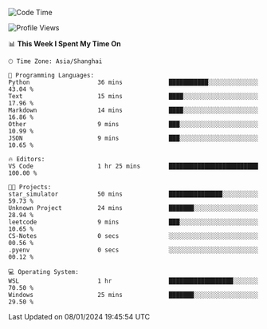 <!--START_SECTION:waka-->
![Code Time](http://img.shields.io/badge/Code%20Time-1%2C446%20hrs%2030%20mins-blue)

![Profile Views](http://img.shields.io/badge/Profile%20Views-0-blue)

📊 **This Week I Spent My Time On** 

```text
🕑︎ Time Zone: Asia/Shanghai

💬 Programming Languages: 
Python                   36 mins             ███████████░░░░░░░░░░░░░░   43.04 % 
Text                     15 mins             ████░░░░░░░░░░░░░░░░░░░░░   17.96 % 
Markdown                 14 mins             ████░░░░░░░░░░░░░░░░░░░░░   16.86 % 
Other                    9 mins              ███░░░░░░░░░░░░░░░░░░░░░░   10.99 % 
JSON                     9 mins              ███░░░░░░░░░░░░░░░░░░░░░░   10.65 % 

🔥 Editors: 
VS Code                  1 hr 25 mins        █████████████████████████   100.00 % 

🐱‍💻 Projects: 
star_simulator           50 mins             ███████████████░░░░░░░░░░   59.73 % 
Unknown Project          24 mins             ███████░░░░░░░░░░░░░░░░░░   28.94 % 
leetcode                 9 mins              ███░░░░░░░░░░░░░░░░░░░░░░   10.65 % 
CS-Notes                 0 secs              ░░░░░░░░░░░░░░░░░░░░░░░░░   00.56 % 
.pyenv                   0 secs              ░░░░░░░░░░░░░░░░░░░░░░░░░   00.12 % 

💻 Operating System: 
WSL                      1 hr                ██████████████████░░░░░░░   70.50 % 
Windows                  25 mins             ███████░░░░░░░░░░░░░░░░░░   29.50 % 
```


 Last Updated on 08/01/2024 19:45:54 UTC
<!--END_SECTION:waka-->